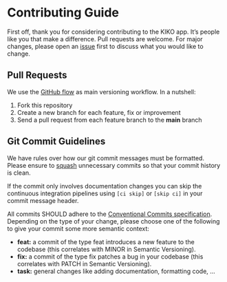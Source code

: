 # Contributing Guide

First off, thank you for considering contributing to the KIKO app. It’s people like you that make a difference. Pull requests are welcome. For major changes, please open
an [issue](https://github.com/cremich/kiko-frontend/issues) first to discuss what you would like to change.

## Pull Requests

We use the [GitHub flow](https://guides.github.com/introduction/flow/) as main versioning workflow. In a nutshell:

1. Fork this repository
2. Create a new branch for each feature, fix or improvement
3. Send a pull request from each feature branch to the **main** branch

## Git Commit Guidelines

We have rules over how our git commit messages must be formatted. Please ensure to
[squash](https://help.github.com/articles/about-git-rebase/#commands-available-while-rebasing) unnecessary commits so that your commit history is clean.

If the commit only involves documentation changes you can skip the continuous integration pipelines using `[ci skip]` or `[skip ci]` in your commit message header.

All commits SHOULD adhere to the [Conventional Commits specification](https://conventionalcommits.org/). Depending on the type of your change, please choose one of the following to give your commit some more semantic context:

- **feat:** a commit of the type feat introduces a new feature to the codebase (this correlates with MINOR in Semantic Versioning).
- **fix:** a commit of the type fix patches a bug in your codebase (this correlates with PATCH in Semantic Versioning).
- **task:** general changes like adding documentation, formatting code, ...
